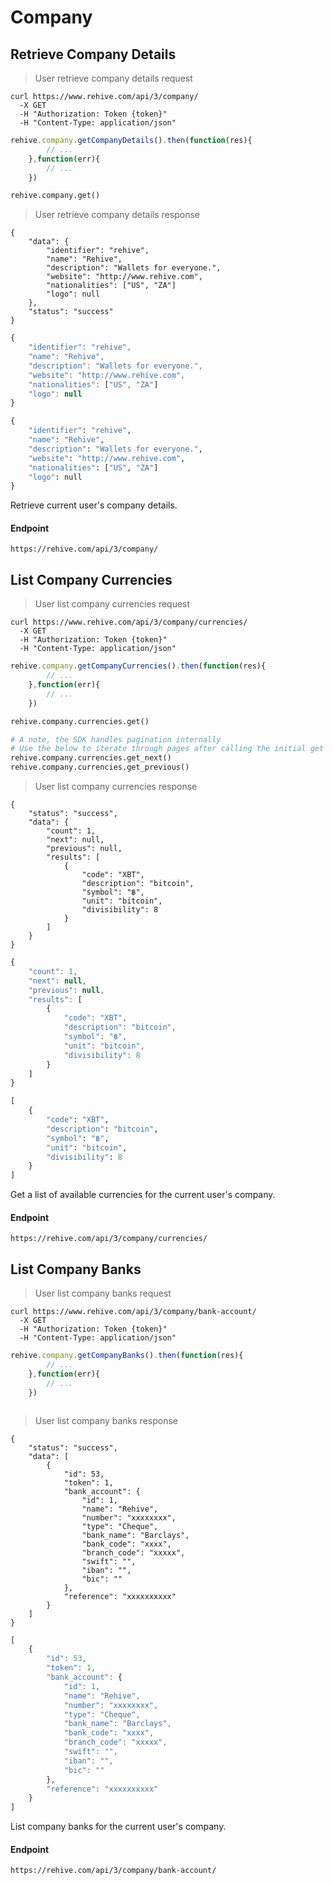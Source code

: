 # Company

## Retrieve Company Details

> User retrieve company details request

```shell
curl https://www.rehive.com/api/3/company/
  -X GET
  -H "Authorization: Token {token}"
  -H "Content-Type: application/json"
```

```javascript
rehive.company.getCompanyDetails().then(function(res){
        // ...
    },function(err){
        // ...
    })
```

```python
rehive.company.get()
```

> User retrieve company details response

```shell
{
    "data": {
        "identifier": "rehive",
        "name": "Rehive",
        "description": "Wallets for everyone.",
        "website": "http://www.rehive.com",
        "nationalities": ["US", "ZA"]
        "logo": null
    },
    "status": "success"
}
```

```javascript
{
    "identifier": "rehive",
    "name": "Rehive",
    "description": "Wallets for everyone.",
    "website": "http://www.rehive.com",
    "nationalities": ["US", "ZA"]
    "logo": null
}
```

```python
{
    "identifier": "rehive",
    "name": "Rehive",
    "description": "Wallets for everyone.",
    "website": "http://www.rehive.com",
    "nationalities": ["US", "ZA"]
    "logo": null
}
```

Retrieve current user's company details.

#### Endpoint

`https://rehive.com/api/3/company/`

## List Company Currencies

> User list company currencies request

```shell
curl https://www.rehive.com/api/3/company/currencies/
  -X GET
  -H "Authorization: Token {token}"
  -H "Content-Type: application/json"
```

```javascript
rehive.company.getCompanyCurrencies().then(function(res){
        // ...
    },function(err){
        // ...
    })
```

```python
rehive.company.currencies.get()

# A note, the SDK handles pagination internally
# Use the below to iterate through pages after calling the initial get
rehive.company.currencies.get_next()
rehive.company.currencies.get_previous()
```

> User list company currencies response

```shell
{
    "status": "success",
    "data": {
        "count": 1,
        "next": null,
        "previous": null,
        "results": [
            {
                "code": "XBT",
                "description": "bitcoin",
                "symbol": "฿",
                "unit": "bitcoin",
                "divisibility": 8
            }
        ]
    }
}
```

```javascript
{
    "count": 1,
    "next": null,
    "previous": null,
    "results": [
        {
            "code": "XBT",
            "description": "bitcoin",
            "symbol": "฿",
            "unit": "bitcoin",
            "divisibility": 8
        }
    ]
}
```

```python
[
    {
        "code": "XBT",
        "description": "bitcoin",
        "symbol": "฿",
        "unit": "bitcoin",
        "divisibility": 8
    }
]
```

Get a list of available currencies for the current user's company.

#### Endpoint

`https://rehive.com/api/3/company/currencies/`

## List Company Banks

> User list company banks request

```shell
curl https://www.rehive.com/api/3/company/bank-account/
  -X GET
  -H "Authorization: Token {token}"
  -H "Content-Type: application/json"
```

```javascript
rehive.company.getCompanyBanks().then(function(res){
        // ...
    },function(err){
        // ...
    })
```

```python
```

> User list company banks response

```shell
{
    "status": "success",
    "data": [
        {
            "id": 53,
            "token": 1,
            "bank_account": {
                "id": 1,
                "name": "Rehive",
                "number": "xxxxxxxx",
                "type": "Cheque",
                "bank_name": "Barclays",
                "bank_code": "xxxx",
                "branch_code": "xxxxx",
                "swift": "",
                "iban": "",
                "bic": ""
            },
            "reference": "xxxxxxxxxx"
        }
    ]
}
```

```javascript
[
    {
        "id": 53,
        "token": 1,
        "bank_account": {
            "id": 1,
            "name": "Rehive",
            "number": "xxxxxxxx",
            "type": "Cheque",
            "bank_name": "Barclays",
            "bank_code": "xxxx",
            "branch_code": "xxxxx",
            "swift": "",
            "iban": "",
            "bic": ""
        },
        "reference": "xxxxxxxxxx"
    }
]
```

List company banks for the current user's company.

#### Endpoint

`https://rehive.com/api/3/company/bank-account/`
